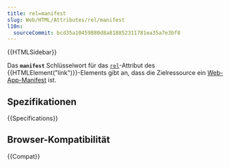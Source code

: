 ```yaml
---
title: rel=manifest
slug: Web/HTML/Attributes/rel/manifest
l10n:
  sourceCommit: bcd35a10459880d8a818852311781ea35a7e3bf8
---
```


{{HTMLSidebar}}

Das **`manifest`** Schlüsselwort für das [`rel`](/de/docs/Web/HTML/Element/link#rel)-Attribut des {{HTMLElement("link")}}-Elements gibt an, dass die Zielressource ein [Web-App-Manifest](/de/docs/Web/Manifest) ist.

## Spezifikationen

{{Specifications}}

## Browser-Kompatibilität

{{Compat}}
